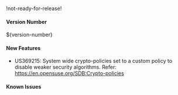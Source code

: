 !not-ready-for-release!

#### Version Number
${version-number}

#### New Features
- US369215: System wide crypto-policies set to a custom policy to disable weaker security algorithms. Refer: https://en.opensuse.org/SDB:Crypto-policies

#### Known Issues
